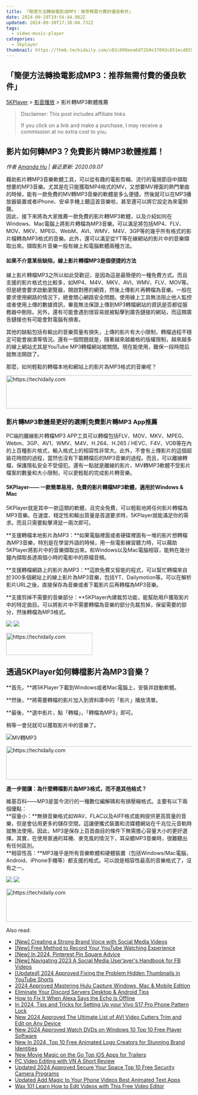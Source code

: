 ```yaml
---
title: 「簡便方法轉換電影成MP3：推荐無需付費的優良軟件」
date: 2024-09-29T19:54:44.982Z
updated: 2024-09-30T17:30:04.732Z
tags:
  - video-music-player
categories:
  - 5kplayer
thumbnail: https://thmb.techidaily.com/c02c898eea6d72b9e37093c851ecd855aff6005dd63a0876b47973f172914924.jpg
---
```


## 「簡便方法轉換電影成MP3：推荐無需付費的優良軟件」

[5KPlayer](https://tools.techidaily.com/5kplayer/products/) \> [影音播放](https://tools.techidaily.com/5kplayer/video-music-player/) \> 影片轉MP3軟體推薦

>  Disclaimer: This post includes affiliate links
>
>  If you click on a link and make a purchase, I may receive a commission at no extra cost to you.
>

## 影片如何轉MP3？免費影片轉MP3軟體推薦！

 _作者 [Amanda Hu](https://www.quora.com/profile/Amanda-Hu-21) | 最近更新: 2020.09.07_

藉助影片轉MP3音樂軟體工具，可以從有趣的電影剪輯、流行的電視節目中擷取想要的MP3音樂。尤其是在只能獲取MP4格式的MV，又想要MV裡面的熱門單曲的時候，能有一款免費的MV轉MP3音樂的軟體是多么便捷。然後就可以在MP3播放器裝置或者iPhone、安卓手機上聽這首音樂啦，甚至還可以將它設定為來電鈴聲。  
 因此，接下來將為大家推薦一款免費的影片轉MP3軟體，以及介紹如何在Windows、Mac電腦上將影片轉檔為MP3音樂。可以滿足將包括MP4、FLV、MOV、MKV、MPEG、WebM、AVI、WMV、M4V、3GP等的幾乎所有格式的影片檔轉為MP3格式的音樂。此外，還可以滿足從YT等在線網站的影片中的音樂擷取出來。擷取影片音樂一般有線上和電腦軟體兩種方法。

#### **如果不介意某些缺陷，線上影片轉檔MP3是個便捷的方法**

線上影片轉檔MP3之所以如此受歡迎，是因為這是最簡便的一種免費方式。而且支援的影片格式也比較多，如MP4、M4V、MKV、AVI、WMV、FLV、MOV等。但是總會要求啟動瀏覽器，開啟對應的網頁，然後上傳影片再轉檔為音樂。一般在要求使用網路的情況下，總會關心網路安全問題。使用線上工具無法阻止他人監控或者使用上傳的數據資訊，畢竟無法保證上傳到MP3轉檔網站的資訊是否都從服務器中刪除。另外，還有可能會遇到很容易就被點擊到廣告鏈接的網站，而這類廣告鏈接也有可能會對電腦有損害。

其他的缺點包括有輸出的音樂質量有損失，上傳的影片有大小限制，轉檔過程不穩定可能會崩潰等情況。還有一個問題就是，隨著越來越嚴格的版權限制，越來越多的線上網站尤其是YouTube MP3轉檔網站被關閉。現在能使用，難保一段時間后就無法開啟了。

那麼，如何輕鬆的轉檔本地和網站上的影片為MP3格式的音樂呢？

<!-- affiliate ads begin -->
<a href="https://aligracehair.sjv.io/c/5597632/1902309/19272" target="_top" id="1902309">
  <img src="//a.impactradius-go.com/display-ad/19272-1902309" border="0" alt="https://techidaily.com" width="728" height="90"/>
</a>
<img height="0" width="0" src="https://aligracehair.sjv.io/i/5597632/1902309/19272" style="position:absolute;visibility:hidden;" border="0" />
<!-- affiliate ads end -->

### 影片轉MP3軟體是更好的選擇|免費影片轉MP3 App推薦

PC端的離線影片轉檔MP3 APP工具可以轉檔包括FLV、MOV、MKV、MPEG、Webm、3GP、AV1、WMV、M4V、H.264、H.265 / HEVC、F4V、VOB等在內的上百種影片格式，輸入格式上的相容性非常大。此外，不會有上傳影片的這個超級花時間的過程，當然也沒有下載轉檔后的MP3音樂的過程。而且，可以離線轉檔，保護隱私安全不受侵犯。還有一點就是離線的影片、MV轉MP3軟體不受影片檔案的數量和大小限制，可以更輕鬆的完成影片轉音樂。

#### **5KPlayer—— 一款簡單易用，免費的影片轉檔MP3軟體，適用於Windows & Mac**

5KPlayer就是其中一款這類的軟體，且完全免費，可以輕鬆地將任何影片轉檔為MP3音樂。在速度、穩定性和輸出質量是首選要求時，5KPlayer就能滿足你的需求。而且只需要點擊滑鼠一兩次即可。

**支援轉檔本地影片為MP3：**如果電腦裡面或者硬碟裡面有一堆的影片想轉檔為MP3音樂，特別是在學習外語的時候，用一些電影練習聽力時，可以藉助5KPlayer將影片中的音樂擷取出來。和Windows以及Mac電腦相容，能夠在幾分鐘內擷取長達兩個小時的電影中的原檔音頻。

**支援轉檔網路上的影片為MP3：**這款免費又智能的程式，可以幫忙轉檔來自於300多個網站上的線上影片為MP3音樂，包括YT、Dailymotion等。可以在解析影片URL之後，直接保存為音樂或者下載影片后再轉檔為MP3音樂。

**支援剪掉不需要的音樂部分：**5KPlayer內建裁剪功能，能幫助用戶獲取影片中的特定曲目。可以將影片中不需要轉檔為音樂的部分先裁剪掉，保留需要的部分，然後轉檔為MP3格式。

[![](https://www.5kplayer.com/video-music-player-zh/../button/freedownwhitewin-zh.png)](https://tools.techidaily.com/5kplayer/products/) [![](https://www.5kplayer.com/video-music-player-zh/../button/freedownwhitemac-zh.png)](https://tools.techidaily.com/5kplayer/products/) 

<!-- affiliate ads begin -->
<a href="https://25home.pxf.io/c/5597632/2148640/16836" target="_top" id="2148640">
  <img src="//a.impactradius-go.com/display-ad/16836-2148640" border="0" alt="https://techidaily.com" width="234" height="60"/>
</a>
<img height="0" width="0" src="https://25home.pxf.io/i/5597632/2148640/16836" style="position:absolute;visibility:hidden;" border="0" />
<!-- affiliate ads end -->

## 透過5KPlayer如何轉檔影片為MP3音樂？

**首先，**將5KPlayer下載到Windows或者Mac電腦上，安裝并啟動軟體。

**然後，**將需要轉檔的影片加入到資料庫中的「影片」播放清單。

**最後，**選中影片，點「轉檔」，「轉檔為MP3」即可。

稍等一會兒就可以獲取影片中的音樂了。

![MV轉MP3](https://www.5kplayer.com/video-music-player-zh/img/video-to-mp3.jpg) 

<!-- affiliate ads begin -->
<a href="https://arkmc.pxf.io/c/5597632/352555/5172" target="_top" id="352555">
  <img src="//a.impactradius-go.com/display-ad/5172-352555" border="0" alt="https://techidaily.com" width="720" height="90"/>
</a>
<img height="0" width="0" src="https://arkmc.pxf.io/i/5597632/352555/5172" style="position:absolute;visibility:hidden;" border="0" />
<!-- affiliate ads end -->

**進一步閱讀：為什麼轉檔影片為MP3格式，而不是其他格式？**

維基百科——MP3是當今流行的一種數位編解碼和有損壓縮格式。主要有以下兩個優點：  
**容量小：**無損音樂格式如WAV、FLAC以及AIFF格式能夠提供更高質量的音樂，但是會佔用更多的儲存空間，這讓便攜式裝置和流媒體網站在千兆位元音軌時就無法使用。因此，MP3是保存上百首曲目的條件下無需擔心容量大小的更好選擇。其實，在使用普通的耳機、麥克風的情況下，耳朵聽MP3音樂時，很難聽出有任何區別。  
**相容性高：**MP3幾乎是所有音樂軟體和硬體裝置（包括Windows/Mac電腦，Android、iPhone手機等）都支援的格式。可以說是相容性最高的音樂格式了，沒有之一。

[![](https://www.5kplayer.com/video-music-player-zh/../button/freedownwhitewin-zh.png)](https://tools.techidaily.com/5kplayer/products/) [![](https://www.5kplayer.com/video-music-player-zh/../button/freedownwhitemac-zh.png)](https://tools.techidaily.com/5kplayer/products/)

<!-- affiliate ads begin -->
<a href="https://ephamedtechinc.pxf.io/c/5597632/2126493/26400" target="_top" id="2126493">
  <img src="//a.impactradius-go.com/display-ad/26400-2126493" border="0" alt="https://techidaily.com" width="640" height="90"/>
</a>
<img height="0" width="0" src="https://ephamedtechinc.pxf.io/i/5597632/2126493/26400" style="position:absolute;visibility:hidden;" border="0" />
<!-- affiliate ads end -->

<ins class="adsbygoogle"
     style="display:block"
     data-ad-format="autorelaxed"
     data-ad-client="ca-pub-7571918770474297"
     data-ad-slot="1223367746"></ins>

<ins class="adsbygoogle"
     style="display:block"
     data-ad-client="ca-pub-7571918770474297"
     data-ad-slot="8358498916"
     data-ad-format="auto"
     data-full-width-responsive="true"></ins>

<span class="atpl-alsoreadstyle">Also read:</span>
<div><ul>
<li><a href="https://facebook-videos.techidaily.com/new-creating-a-strong-brand-voice-with-social-media-videos/"><u>[New] Creating a Strong Brand Voice with Social Media Videos</u></a></li>
<li><a href="https://youtube-webster.techidaily.com/ree-method-to-record-your-youtube-watching-experience/"><u>[New] Free Method to Record Your YouTube Watching Experience</u></a></li>
<li><a href="https://facebook-video-content.techidaily.com/new-in-2024-pinterest-pin-square-advice/"><u>[New] In 2024, Pinterest Pin Square Advice</u></a></li>
<li><a href="https://facebook-video-content.techidaily.com/new-navigating-2023-a-social-media-userayers-handbook-for-fb-videos/"><u>[New] Navigating 2023 A Social Media User’ayer's Handbook for FB Videos</u></a></li>
<li><a href="https://eaxpv-info.techidaily.com/updated-2024-approved-fixing-the-problem-hidden-thumbnails-in-youtube-shorts/"><u>[Updated] 2024 Approved Fixing the Problem Hidden Thumbnails in YouTube Shorts</u></a></li>
<li><a href="https://screen-activity-recording.techidaily.com/2024-approved-mastering-hulu-capture-windows-mac-and-mobile-edition/"><u>2024 Approved Mastering Hulu Capture Windows, Mac & Mobile Edition</u></a></li>
<li><a href="https://tiktok-clips.techidaily.com/eliminate-your-discord-servers-desktop-and-android-tips/"><u>Eliminate Your Discord Servers Desktop & Android Tips</u></a></li>
<li><a href="https://tech-renaissance.techidaily.com/how-to-fix-it-when-alexa-says-the-echo-is-offline/"><u>How to Fix It When Alexa Says the Echo Is Offline</u></a></li>
<li><a href="https://android-unlock.techidaily.com/in-2024-tips-and-tricks-for-setting-up-your-vivo-s17-pro-phone-pattern-lock-by-drfone-android/"><u>In 2024, Tips and Tricks for Setting Up your Vivo S17 Pro Phone Pattern Lock</u></a></li>
<li><a href="https://video-ai-editor.techidaily.com/new-2024-approved-the-ultimate-list-of-avi-video-cutters-trim-and-edit-on-any-device/"><u>New 2024 Approved The Ultimate List of AVI Video Cutters Trim and Edit on Any Device</u></a></li>
<li><a href="https://video-ai-editor.techidaily.com/new-2024-approved-watch-dvds-on-windows-10-top-10-free-player-software/"><u>New 2024 Approved Watch DVDs on Windows 10 Top 10 Free Player Software</u></a></li>
<li><a href="https://video-ai-editor.techidaily.com/new-in-2024-top-10-free-animated-logo-creators-for-stunning-brand-identities/"><u>New In 2024, Top 10 Free Animated Logo Creators for Stunning Brand Identities</u></a></li>
<li><a href="https://video-ai-editor.techidaily.com/new-movie-magic-on-the-go-top-ios-apps-for-trailers/"><u>New Movie Magic on the Go Top iOS Apps for Trailers</u></a></li>
<li><a href="https://video-ai-editor.techidaily.com/pc-video-editing-with-vn-a-short-review/"><u>PC Video Editing with VN A Short Review</u></a></li>
<li><a href="https://video-ai-editor.techidaily.com/updated-2024-approved-secure-your-space-top-10-free-security-camera-programs/"><u>Updated 2024 Approved Secure Your Space Top 10 Free Security Camera Programs</u></a></li>
<li><a href="https://video-ai-editor.techidaily.com/updated-add-magic-to-your-phone-videos-best-animated-text-apps/"><u>Updated Add Magic to Your Phone Videos Best Animated Text Apps</u></a></li>
<li><a href="https://video-ai-editor.techidaily.com/wax-101-learn-how-to-edit-videos-with-this-free-video-editor/"><u>Wax 101 Learn How to Edit Videos with This Free Video Editor</u></a></li>
</ul></div>


